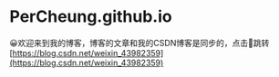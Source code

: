# PerCheung.github.io
😀欢迎来到我的博客，博客的文章和我的CSDN博客是同步的，点击🔗跳转[https://blog.csdn.net/weixin_43982359](https://blog.csdn.net/weixin_43982359)
